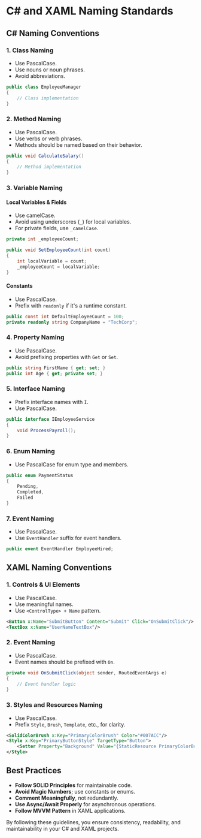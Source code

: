 # C# and XAML Naming Standards

## C# Naming Conventions

### **1. Class Naming**
- Use PascalCase.
- Use nouns or noun phrases.
- Avoid abbreviations.

```csharp
public class EmployeeManager
{
    // Class implementation
}
```

### **2. Method Naming**
- Use PascalCase.
- Use verbs or verb phrases.
- Methods should be named based on their behavior.

```csharp
public void CalculateSalary()
{
    // Method implementation
}
```

### **3. Variable Naming**
#### **Local Variables & Fields**
- Use camelCase.
- Avoid using underscores (`_`) for local variables.
- For private fields, use `_camelCase`.

```csharp
private int _employeeCount;

public void SetEmployeeCount(int count)
{
    int localVariable = count;
    _employeeCount = localVariable;
}
```

#### **Constants**
- Use PascalCase.
- Prefix with `readonly` if it's a runtime constant.

```csharp
public const int DefaultEmployeeCount = 100;
private readonly string CompanyName = "TechCorp";
```

### **4. Property Naming**
- Use PascalCase.
- Avoid prefixing properties with `Get` or `Set`.

```csharp
public string FirstName { get; set; }
public int Age { get; private set; }
```

### **5. Interface Naming**
- Prefix interface names with `I`.
- Use PascalCase.

```csharp
public interface IEmployeeService
{
    void ProcessPayroll();
}
```

### **6. Enum Naming**
- Use PascalCase for enum type and members.

```csharp
public enum PaymentStatus
{
    Pending,
    Completed,
    Failed
}
```

### **7. Event Naming**
- Use PascalCase.
- Use `EventHandler` suffix for event handlers.

```csharp
public event EventHandler EmployeeHired;
```

## XAML Naming Conventions

### **1. Controls & UI Elements**
- Use PascalCase.
- Use meaningful names.
- Use `<ControlType> + Name` pattern.

```xml
<Button x:Name="SubmitButton" Content="Submit" Click="OnSubmitClick"/>
<TextBox x:Name="UserNameTextBox"/>
```

### **2. Event Naming**
- Use PascalCase.
- Event names should be prefixed with `On`.

```csharp
private void OnSubmitClick(object sender, RoutedEventArgs e)
{
    // Event handler logic
}
```

### **3. Styles and Resources Naming**
- Use PascalCase.
- Prefix `Style`, `Brush`, `Template`, etc., for clarity.

```xml
<SolidColorBrush x:Key="PrimaryColorBrush" Color="#007ACC"/>
<Style x:Key="PrimaryButtonStyle" TargetType="Button">
    <Setter Property="Background" Value="{StaticResource PrimaryColorBrush}"/>
</Style>
```

## Best Practices
- **Follow SOLID Principles** for maintainable code.
- **Avoid Magic Numbers**; use constants or enums.
- **Comment Meaningfully**, not redundantly.
- **Use Async/Await Properly** for asynchronous operations.
- **Follow MVVM Pattern** in XAML applications.

By following these guidelines, you ensure consistency, readability, and maintainability in your C# and XAML projects.
